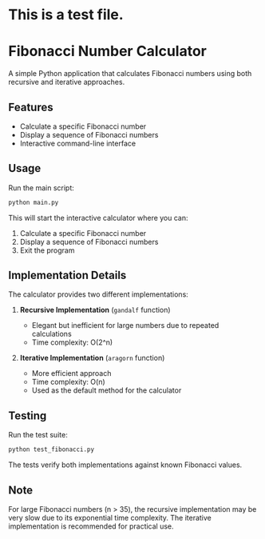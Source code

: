 # This is a test file.

# Fibonacci Number Calculator

A simple Python application that calculates Fibonacci numbers using both recursive and iterative approaches.

## Features

- Calculate a specific Fibonacci number
- Display a sequence of Fibonacci numbers
- Interactive command-line interface

## Usage

Run the main script:

```bash
python main.py
```

This will start the interactive calculator where you can:
1. Calculate a specific Fibonacci number
2. Display a sequence of Fibonacci numbers
3. Exit the program

## Implementation Details

The calculator provides two different implementations:

1. **Recursive Implementation** (`gandalf` function)
   - Elegant but inefficient for large numbers due to repeated calculations
   - Time complexity: O(2^n)

2. **Iterative Implementation** (`aragorn` function)
   - More efficient approach
   - Time complexity: O(n)
   - Used as the default method for the calculator

## Testing

Run the test suite:

```bash
python test_fibonacci.py
```

The tests verify both implementations against known Fibonacci values.

## Note

For large Fibonacci numbers (n > 35), the recursive implementation may be very slow due to its exponential time complexity. The iterative implementation is recommended for practical use.